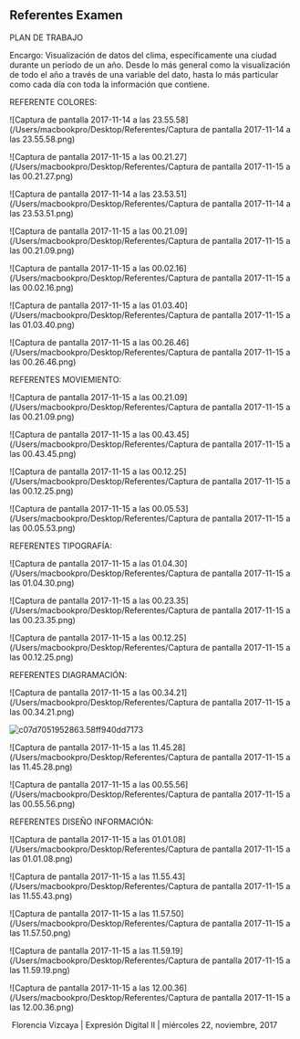 ​                                                       

## Referentes Examen

PLAN DE TRABAJO

Encargo: Visualización de datos del clima, específicamente una ciudad durante un período de un año. Desde lo más general como la visualización de todo el año a través de una variable del dato, hasta lo más particular como cada día con toda la información que contiene.

REFERENTE COLORES:

![Captura de pantalla 2017-11-14 a las 23.55.58](/Users/macbookpro/Desktop/Referentes/Captura de pantalla 2017-11-14 a las 23.55.58.png)

![Captura de pantalla 2017-11-15 a las 00.21.27](/Users/macbookpro/Desktop/Referentes/Captura de pantalla 2017-11-15 a las 00.21.27.png)

![Captura de pantalla 2017-11-14 a las 23.53.51](/Users/macbookpro/Desktop/Referentes/Captura de pantalla 2017-11-14 a las 23.53.51.png)

![Captura de pantalla 2017-11-15 a las 00.21.09](/Users/macbookpro/Desktop/Referentes/Captura de pantalla 2017-11-15 a las 00.21.09.png)

![Captura de pantalla 2017-11-15 a las 00.02.16](/Users/macbookpro/Desktop/Referentes/Captura de pantalla 2017-11-15 a las 00.02.16.png)

![Captura de pantalla 2017-11-15 a las 01.03.40](/Users/macbookpro/Desktop/Referentes/Captura de pantalla 2017-11-15 a las 01.03.40.png)

![Captura de pantalla 2017-11-15 a las 00.26.46](/Users/macbookpro/Desktop/Referentes/Captura de pantalla 2017-11-15 a las 00.26.46.png)

REFERENTES MOVIEMIENTO:

![Captura de pantalla 2017-11-15 a las 00.21.09](/Users/macbookpro/Desktop/Referentes/Captura de pantalla 2017-11-15 a las 00.21.09.png)

![Captura de pantalla 2017-11-15 a las 00.43.45](/Users/macbookpro/Desktop/Referentes/Captura de pantalla 2017-11-15 a las 00.43.45.png)

![Captura de pantalla 2017-11-15 a las 00.12.25](/Users/macbookpro/Desktop/Referentes/Captura de pantalla 2017-11-15 a las 00.12.25.png)

![Captura de pantalla 2017-11-15 a las 00.05.53](/Users/macbookpro/Desktop/Referentes/Captura de pantalla 2017-11-15 a las 00.05.53.png)

REFERENTES TIPOGRAFÍA:

![Captura de pantalla 2017-11-15 a las 01.04.30](/Users/macbookpro/Desktop/Referentes/Captura de pantalla 2017-11-15 a las 01.04.30.png)

![Captura de pantalla 2017-11-15 a las 00.23.35](/Users/macbookpro/Desktop/Referentes/Captura de pantalla 2017-11-15 a las 00.23.35.png)

![Captura de pantalla 2017-11-15 a las 00.12.25](/Users/macbookpro/Desktop/Referentes/Captura de pantalla 2017-11-15 a las 00.12.25.png)

REFERENTES DIAGRAMACIÓN:

![Captura de pantalla 2017-11-15 a las 00.34.21](/Users/macbookpro/Desktop/Referentes/Captura de pantalla 2017-11-15 a las 00.34.21.png)

![c07d7051952863.58ff940dd7173](/Users/macbookpro/Desktop/Referentes/c07d7051952863.58ff940dd7173.jpg)

![Captura de pantalla 2017-11-15 a las 11.45.28](/Users/macbookpro/Desktop/Referentes/Captura de pantalla 2017-11-15 a las 11.45.28.png)

![Captura de pantalla 2017-11-15 a las 00.55.56](/Users/macbookpro/Desktop/Referentes/Captura de pantalla 2017-11-15 a las 00.55.56.png)

REFERENTES DISEÑO INFORMACIÓN:

![Captura de pantalla 2017-11-15 a las 01.01.08](/Users/macbookpro/Desktop/Referentes/Captura de pantalla 2017-11-15 a las 01.01.08.png)

![Captura de pantalla 2017-11-15 a las 11.55.43](/Users/macbookpro/Desktop/Referentes/Captura de pantalla 2017-11-15 a las 11.55.43.png)

![Captura de pantalla 2017-11-15 a las 11.57.50](/Users/macbookpro/Desktop/Referentes/Captura de pantalla 2017-11-15 a las 11.57.50.png)

![Captura de pantalla 2017-11-15 a las 11.59.19](/Users/macbookpro/Desktop/Referentes/Captura de pantalla 2017-11-15 a las 11.59.19.png)

![Captura de pantalla 2017-11-15 a las 12.00.36](/Users/macbookpro/Desktop/Referentes/Captura de pantalla 2017-11-15 a las 12.00.36.png)



​                          Florencia Vizcaya       |       Expresión Digital II       |       miércoles 22, noviembre, 2017
